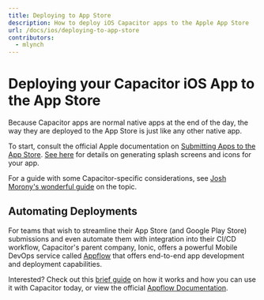 ```yaml
---
title: Deploying to App Store
description: How to deploy iOS Capacitor apps to the Apple App Store
url: /docs/ios/deploying-to-app-store
contributors:
  - mlynch
---
```


# Deploying your Capacitor iOS App to the App Store

Because Capacitor apps are normal native apps at the end of the day, the way they are deployed to the App Store is just like any other native app.

To start, consult the official Apple documentation on [Submitting Apps to the App Store](https://developer.apple.com/app-store/submissions/). [See here](/docs/guides/splash-screens-and-icons) for details on generating splash screens and icons for your app.

For a guide with some Capacitor-specific considerations, see [Josh Morony's wonderful guide](https://www.joshmorony.com/deploying-capacitor-applications-to-ios-development-distribution/) on the topic.

## Automating Deployments

For teams that wish to streamline their App Store (and Google Play Store) submissions and even automate them with integration into their CI/CD workflow, Capacitor's parent company, Ionic, offers a powerful Mobile DevOps service called [Appflow](https://useappflow.com/) that offers end-to-end app development and deployment capabilities.

Interested? Check out this [brief guide](/docs/guides/deploying-updates) on how it works and how you can use it with Capacitor today, or view the official [Appflow Documentation](https://ionicframework.com/docs/appflow/).
